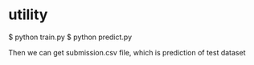 # utility

$ python train.py
$ python predict.py

Then we can get submission.csv file, which is prediction of test dataset
